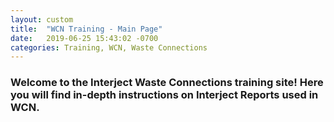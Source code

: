 ```yaml
---
layout: custom  
title:  "WCN Training - Main Page"
date:   2019-06-25 15:43:02 -0700
categories: Training, WCN, Waste Connections
---
```


### Welcome to the Interject Waste Connections training site! Here you will find in-depth instructions on Interject Reports used in WCN.

